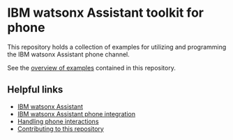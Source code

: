 # IBM watsonx Assistant toolkit for phone

This repository holds a collection of examples for utilizing and programming the IBM watsonx Assistant phone channel.

See the [overview of examples](examples/README.md) contained in this repository.

## Helpful links
- [IBM watsonx Assistant](https://cloud.ibm.com/docs/watson-assistant)
- [IBM watsonx Assistant phone integration](https://cloud.ibm.com/docs/watson-assistant?topic=watson-assistant-deploy-phone)
- [Handling phone interactions](https://cloud.ibm.com/docs/watson-assistant?topic=watson-assistant-phone-actions)
- [Contributing to this repository](CONTRIBUTING.md)